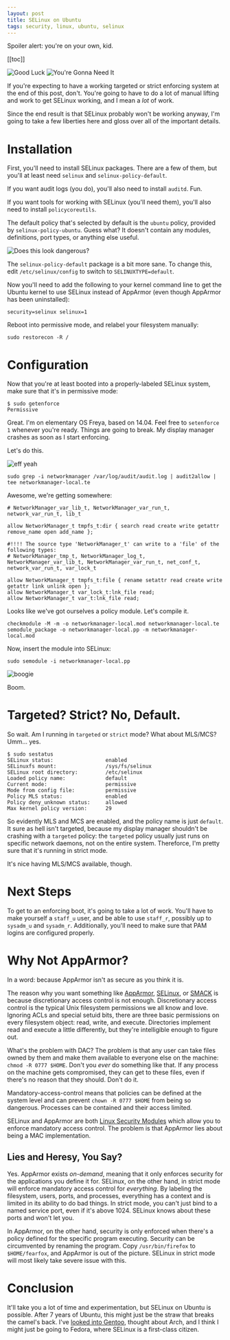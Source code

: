 ```yaml
---
layout: post
title: SELinux on Ubuntu
tags: security, linux, ubuntu, selinux
---
```


Spoiler alert: you're on your own, kid.

[[toc]]

![Good Luck][gif-good-luck] ![You're Gonna Need It][gif-gonna-need-it]

If you're expecting to have a working targeted or strict enforcing system at the end of this post, don't. You're going
to have to do a lot of manual lifting and work to get SELinux working, and I mean a _lot_ of work.

Since the end result is that SELinux probably won't be working anyway, I'm going to take a few liberties here and gloss
over all of the important details.

# Installation

First, you'll need to install SELinux packages. There are a few of them, but you'll at least need `selinux` and
`selinux-policy-default`.

If you want audit logs (you do), you'll also need to install `auditd`. Fun.

If you want tools for working with SELinux (you'll need them), you'll also need to install `policycoreutils`.

The default policy
that's selected by default is the `ubuntu` policy, provided by `selinux-policy-ubuntu`. Guess what? It doesn't contain
any modules, definitions, port types, or anything else useful.

![Does this look dangerous?][gif-dangerous]

The `selinux-policy-default` package is a bit more sane. To change this, edit `/etc/selinux/config` to switch to
`SELINUXTYPE=default`.

Now you'll need to add the following to your kernel command line to get the Ubuntu kernel to use SELinux instead of
AppArmor (even though AppArmor has been uninstalled):

```
security=selinux selinux=1
```

Reboot into permissive mode, and relabel your filesystem manually:

```
sudo restorecon -R /
```

# Configuration

Now that you're at least booted into a properly-labeled SELinux system, make sure that it's in permissive mode:

```
$ sudo getenforce
Permissive
```

Great. I'm on elementary OS Freya, based on 14.04. Feel free to `setenforce 1` whenever you're ready. Things are going
to break. My display manager crashes as soon as I start enforcing.

Let's do this.

![eff yeah][img-fyeah]

```
sudo grep -i networkmanager /var/log/audit/audit.log | audit2allow | tee networkmanager-local.te
```

Awesome, we're getting somewhere:

```
# NetworkManager_var_lib_t, NetworkManager_var_run_t, network_var_run_t, lib_t

allow NetworkManager_t tmpfs_t:dir { search read create write getattr remove_name open add_name };

#!!!! The source type 'NetworkManager_t' can write to a 'file' of the following types:
# NetworkManager_tmp_t, NetworkManager_log_t, NetworkManager_var_lib_t, NetworkManager_var_run_t, net_conf_t, network_var_run_t, var_lock_t

allow NetworkManager_t tmpfs_t:file { rename setattr read create write getattr link unlink open };
allow NetworkManager_t var_lock_t:lnk_file read;
allow NetworkManager_t var_t:lnk_file read;
```

Looks like we've got ourselves a policy module. Let's compile it.

```
checkmodule -M -m -o networkmanager-local.mod networkmanager-local.te
semodule_package -o networkmanager-local.pp -m networkmanager-local.mod
```

Now, insert the module into SELinux:

```
sudo semodule -i networkmanager-local.pp
```

![boogie][gif-boogie]

Boom.

# Targeted? Strict? No, Default.

So wait. Am I running in `targeted` or `strict` mode? What about MLS/MCS? Umm... yes.

```
$ sudo sestatus
SELinux status:                 enabled
SELinuxfs mount:                /sys/fs/selinux
SELinux root directory:         /etc/selinux
Loaded policy name:             default
Current mode:                   permissive
Mode from config file:          permissive
Policy MLS status:              enabled
Policy deny_unknown status:     allowed
Max kernel policy version:      29
```

So evidently MLS and MCS are enabled, and the policy name is just `default`. It sure as hell isn't targeted, because my
display manager shouldn't be crashing with a `targeted` policy: the `targeted` policy usually just runs on specific
network daemons, not on the entire system. Thereforce, I'm pretty sure that it's running in strict mode.

It's nice having MLS/MCS available, though.

# Next Steps

To get to an enforcing boot, it's going to take a lot of work. You'll have to make yourself a `staff_u` user, and be
able to use `staff_r`, possibly up to `sysadm_u` and `sysadm_r`. Additionally, you'll need to make sure that PAM logins
are configured properly.

# Why Not AppArmor?

In a word: because AppArmor isn't as secure as you think it is.

The reason why you want something like [AppArmor][apparmor], [SELinux][selinux], or [SMACK][smack] is because
discretionary access control is not enough. Discretionary access control is the typical Unix filesystem permissions we
all know and love. Ignoring ACLs and special setuid bits, there are three basic permissions on every filesystem object:
read, write, and execute. Directories implement read and execute a little differently, but they're intelligible enough
to figure out.

What's the problem with DAC? The problem is that any user can take files owned by them and make them available to
everyone else on the machine: `chmod -R 0777 $HOME`. Don't you _ever_ do something like that. If any process on the
machine gets compromised, they can get to these files, even if there's no reason that they should. Don't do it.

Mandatory-access-control means that policies can be defined at the system level and can prevent `chown -R 0777 $HOME`
from being so dangerous. Processes can be contained and their access limited.

SELinux and AppArmor are both [Linux Security Modules][lsm] which allow you to enforce mandatory access control.
The problem is that AppArmor lies about being a MAC implementation.

## Lies and Heresy, You Say?

Yes. AppArmor exists _on-demand_, meaning that it only enforces security for the applications you define it for.
SELinux, on the other hand, in strict mode will enforce mandatory access control for _everything_. By labeling the
filesystem, users, ports, and processes, everything has a context and is limited in its ability to do bad things. In
strict mode, you can't just bind to a named service port, even if it's above 1024. SELinux knows about these ports and
won't let you.

In AppArmor, on the other hand, security is only enforced when there's a policy defined for the specific program
executing. Security can be circumvented by renaming the program. Copy `/usr/bin/firefox` to `$HOME/fearfox`, and
AppArmor is out of the picture. SELinux in strict mode will most likely take severe issue with this.

# Conclusion

It'll take you a lot of time and experimentation, but SELinux on Ubuntu is possible. After 7 years of Ubuntu, this
might just be the straw that breaks the camel's back. I've [looked into Gentoo][post-gentoo], thought about Arch, and I think I might
just be going to Fedora, where SELinux is a first-class citizen.

 [selinux]: https://en.wikipedia.org/wiki/Security-Enhanced_Linux
 [apparmor]: https://en.wikipedia.org/wiki/AppArmor
 [smack]: https://en.wikipedia.org/wiki/Smack_(software)
 [lsm]: https://en.wikipedia.org/wiki/Linux_Security_Modules

 [post-gentoo]: /2015/12/why-you-dont-want-gentoo/

 [gif-good-luck]: /images/2015-12-24-selinux-on-ubuntu/good-luck.gif
 [gif-gonna-need-it]: /images/2015-12-24-selinux-on-ubuntu/gonna-need-it.gif
 [gif-dangerous]: /images/2015-12-24-selinux-on-ubuntu/dangerous.gif
 [gif-boogie]: /images/2015-12-24-selinux-on-ubuntu/boogie.gif

 [img-fyeah]: /images/2015-12-24-selinux-on-ubuntu/fyeah.jpg
